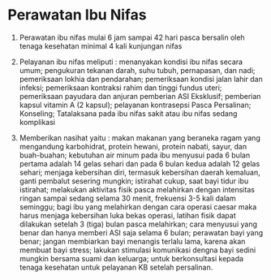 # Perawatan Ibu Nifas

1. Perawatan ibu nifas mulai 6 jam sampai 42 hari pasca bersalin oleh tenaga kesehatan minimal 4 kali kunjungan nifas

2. Pelayanan ibu nifas meliputi : menanyakan kondisi ibu nifas secara umum; pengukuran tekanan darah, suhu tubuh, pernapasan, dan nadi; pemeriksaan lokhia dan pendarahan; pemeriksaan kondisi jalan lahir dan infeksi; pemeriksaan kontraksi rahim dan tinggi fundus uteri; pemeriksaan payudara dan anjuran pemberian ASI Eksklusif; pemberian kapsul vitamin A (2 kapsul); pelayanan kontrasepsi Pasca Persalinan; Konseling; Tatalaksana pada ibu nifas sakit atau ibu nifas sedang komplikasi

3. Memberikan nasihat yaitu : makan makanan yang beraneka ragam yang mengandung karbohidrat, protein hewani, protein nabati, sayur, dan buah-buahan; kebutuhan air minum pada ibu menyusui pada 6 bulan pertama adalah 14 gelas sehari dan pada 6 bulan kedua adalah 12 gelas sehari; menjaga kebersihan diri, termasuk kebersihan daerah kemaluan, ganti pembalut sesering mungkin; istirahat cukup, saat bayi tidur ibu istirahat; melakukan aktivitas fisik pasca melahirkan dengan intensitas ringan sampai sedang selama 30 menit, frekuensi 3-5 kali dalam seminggu; bagi ibu yang melahirkan dengan cara operasi caesar maka harus menjaga kebersihan luka bekas operasi, latihan fisik dapat dilakukan setelah 3 (tiga) bulan pasca melahirkan; cara menyusui yang benar dan hanya memberi ASI saja selama 6 bulan; perawatan bayi yang benar; jangan membiarkan bayi menangis terlalu lama, karena akan membuat bayi stress; lakukan stimulasi komunikasi dengna bayi sedini mungkin bersama suami dan keluarga; untuk berkonsultasi kepada tenaga kesehatan untuk pelayanan KB setelah persalinan.